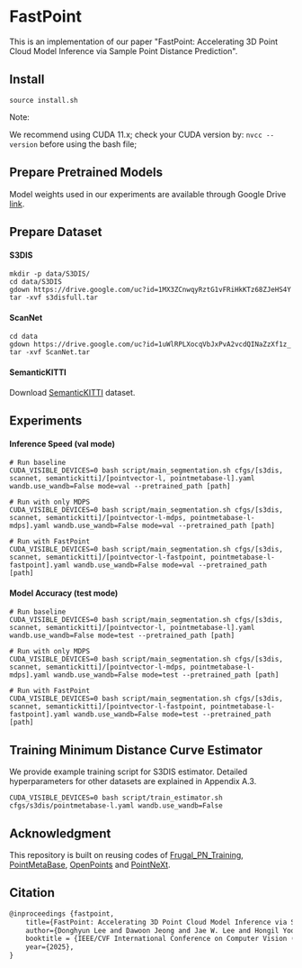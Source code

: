# FastPoint
This is an implementation of our paper "FastPoint: Accelerating 3D Point Cloud Model Inference via Sample Point Distance Prediction".

## Install
```
source install.sh
```
Note:

   We recommend using CUDA 11.x; check your CUDA version by: `nvcc --version` before using the bash file;

## Prepare Pretrained Models
Model weights used in our experiments are available through Google Drive [link](https://drive.google.com/drive/folders/1obELZpNd6U5XEn08eHPK0tMDy_rzfj8H).

## Prepare Dataset

#### S3DIS
```
mkdir -p data/S3DIS/
cd data/S3DIS
gdown https://drive.google.com/uc?id=1MX3ZCnwqyRztG1vFRiHkKTz68ZJeHS4Y
tar -xvf s3disfull.tar
```

#### ScanNet
```
cd data
gdown https://drive.google.com/uc?id=1uWlRPLXocqVbJxPvA2vcdQINaZzXf1z_
tar -xvf ScanNet.tar
```

#### SemanticKITTI
Download [SemanticKITTI](https://www.semantic-kitti.org/dataset.html#download) dataset.


## Experiments
#### Inference Speed (val mode)
```
# Run baseline
CUDA_VISIBLE_DEVICES=0 bash script/main_segmentation.sh cfgs/[s3dis, scannet, semantickitti]/[pointvector-l, pointmetabase-l].yaml wandb.use_wandb=False mode=val --pretrained_path [path]

# Run with only MDPS
CUDA_VISIBLE_DEVICES=0 bash script/main_segmentation.sh cfgs/[s3dis, scannet, semantickitti]/[pointvector-l-mdps, pointmetabase-l-mdps].yaml wandb.use_wandb=False mode=val --pretrained_path [path]

# Run with FastPoint
CUDA_VISIBLE_DEVICES=0 bash script/main_segmentation.sh cfgs/[s3dis, scannet, semantickitti]/[pointvector-l-fastpoint, pointmetabase-l-fastpoint].yaml wandb.use_wandb=False mode=val --pretrained_path [path]
```

#### Model Accuracy (test mode)
```
# Run baseline
CUDA_VISIBLE_DEVICES=0 bash script/main_segmentation.sh cfgs/[s3dis, scannet, semantickitti]/[pointvector-l, pointmetabase-l].yaml wandb.use_wandb=False mode=test --pretrained_path [path]

# Run with only MDPS
CUDA_VISIBLE_DEVICES=0 bash script/main_segmentation.sh cfgs/[s3dis, scannet, semantickitti]/[pointvector-l-mdps, pointmetabase-l-mdps].yaml wandb.use_wandb=False mode=test --pretrained_path [path]

# Run with FastPoint
CUDA_VISIBLE_DEVICES=0 bash script/main_segmentation.sh cfgs/[s3dis, scannet, semantickitti]/[pointvector-l-fastpoint, pointmetabase-l-fastpoint].yaml wandb.use_wandb=False mode=test --pretrained_path [path]
```

## Training Minimum Distance Curve Estimator
We provide example training script for S3DIS estimator. Detailed hyperparameters for other datasets are explained in Appendix A.3.
```
CUDA_VISIBLE_DEVICES=0 bash script/train_estimator.sh cfgs/s3dis/pointmetabase-l.yaml wandb.use_wandb=False
```

## Acknowledgment
This repository is built on reusing codes of [Frugal\_PN\_Training](https://github.com/SNU-ARC/Frugal_PN_Training.git), [PointMetaBase](https://github.com/linhaojia13/PointMetaBase), [OpenPoints](https://github.com/guochengqian/openpoints) and [PointNeXt](https://github.com/guochengqian/PointNeXt).

## Citation
```tex
@inproceedings {fastpoint,
    title={FastPoint: Accelerating 3D Point Cloud Model Inference via Sample Point Distance Prediction},
    author={Donghyun Lee and Dawoon Jeong and Jae W. Lee and Hongil Yoon},
    booktitle = {IEEE/CVF International Conference on Computer Vision ({ICCV} 25)},
    year={2025},
}
```
